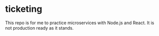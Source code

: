 # ticketing
This repo is for me to practice microservices with Node.js and React. It is not production ready as it stands.
